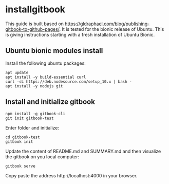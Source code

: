 # installgitbook

This guide is built based on https://gldraphael.com/blog/publishing-gitbook-to-github-pages/. It is tested for the bionic release of Ubuntu. This is giving instructions starting with a fresh installation of Ubuntu Bionic.


## Ubuntu bionic modules install

Install the following ubuntu packages:

```
apt update
apt install -y build-essential curl
curl -sL https://deb.nodesource.com/setup_10.x | bash -
apt install -y nodejs git
```

## Install and initialize gitbook

```
npm install -g gitbook-cli
git init gitbook-test
```
Enter folder and initialize:

```
cd gitbook-test
gitbook init
```
Update the content of README.md and SUMMARY.md and then visualize the gitbook on you local computer:

```
gitbook serve
```

Copy paste the address http://localhost:4000 in your browser.


